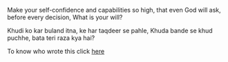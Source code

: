 Make your self-confidence and capabilities so high,
that even God will ask,
before every decision,
What is your will?

Khudi ko kar buland itna,
ke har taqdeer se pahle,
Khuda bande se khud puchhe,
bata teri raza kya hai?

To know who wrote this click [here](author.md)
